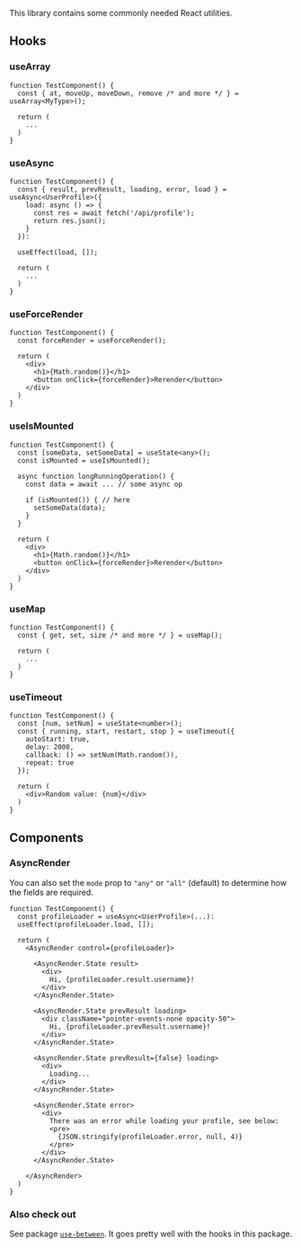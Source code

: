 
This library contains some commonly needed React utilities.

## Hooks

### useArray
```tsx
function TestComponent() {
  const { at, moveUp, moveDown, remove /* and more */ } = useArray<MyType>();

  return (
    ...
  )
}
```

### useAsync
```tsx
function TestComponent() {
  const { result, prevResult, loading, error, load } = useAsync<UserProfile>({
    load: async () => {
      const res = await fetch('/api/profile');
      return res.json();
    }
  }):

  useEffect(load, []);
  
  return (
    ...
  )
}
```

### useForceRender
```tsx
function TestComponent() {
  const forceRender = useForceRender();
  
  return (
    <div>
      <h1>{Math.random()}</h1>
      <button onClick={forceRender}>Rerender</button>
    </div>
  )
}
```

### useIsMounted
```tsx
function TestComponent() {
  const [someData, setSomeData] = useState<any>();
  const isMounted = useIsMounted();
  
  async function longRunningOperation() {
    const data = await ... // some async op

    if (isMounted()) { // here
      setSomeData(data);
    }
  }

  return (
    <div>
      <h1>{Math.random()}</h1>
      <button onClick={forceRender}>Rerender</button>
    </div>
  )
}
```

### useMap
```tsx
function TestComponent() {
  const { get, set, size /* and more */ } = useMap();

  return (
    ...
  )
}
```

### useTimeout
```tsx
function TestComponent() {
  const [num, setNum] = useState<number>();
  const { running, start, restart, stop } = useTimeout({
    autoStart: true,
    delay: 2000,
    callback: () => setNum(Math.random()),
    repeat: true
  });

  return (
    <div>Random value: {num}</div>
  )
}
```

## Components

### AsyncRender
You can also set the `mode` prop to `"any"` or `"all"` (default) to determine how the fields are required.

```tsx
function TestComponent() {
  const profileLoader = useAsync<UserProfile>(...):
  useEffect(profileLoader.load, []);

  return (
    <AsyncRender control={profileLoader}>

      <AsyncRender.State result>
        <div>
          Hi, {profileLoader.result.username}!
        </div>
      </AsyncRender.State>

      <AsyncRender.State prevResult loading>
        <div className="pointer-events-none opacity-50">
          Hi, {profileLoader.prevResult.username}!
        </div>
      </AsyncRender.State>

      <AsyncRender.State prevResult={false} loading>
        <div>
          Loading...
        </div>
      </AsyncRender.State>

      <AsyncRender.State error>
        <div>
          There was an error while loading your profile, see below:
          <pre>
            {JSON.stringify(profileLoader.error, null, 4)}
          </pre>
        </div>
      </AsyncRender.State>

    </AsyncRender>
  )
}
```

### Also check out

See package [`use-between`](https://www.npmjs.com/package/use-between). It goes pretty well with the hooks in this package.
